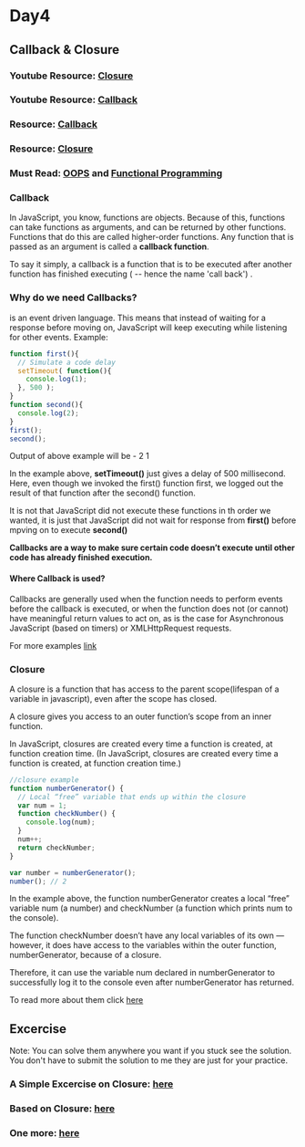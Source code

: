 # Day4

## Callback & Closure 

### Youtube Resource: [Closure](https://www.youtube.com/watch?v=71AtaJpJHw0)
### Youtube Resource: [Callback](https://www.youtube.com/watch?v=pTbSfCT42_M)

### Resource: [Callback](https://developer.mozilla.org/en-US/docs/Glossary/Callback_functions)
### Resource: [Closure](https://developer.mozilla.org/en-US/docs/Web/JavaScript/Closures#:~:text=A%20closure%20is%20the%20combination,scope%20from%20an%20inner%20function.)

### Must Read: [OOPS](https://medium.com/better-programming/object-oriented-programming-in-javascript-b3bda28d3e81) and [Functional Programming](https://medium.com/@bojangbusiness/javascript-functional-programming-map-filter-and-reduce-846ff9ba492d)

### Callback

In JavaScript, you know, functions are objects. Because of this, functions can take functions as arguments, and can be returned by other functions. Functions that do this are called higher-order functions. Any function that is passed as an argument is called a **callback function**.

To say it simply, a callback is a function that is to be executed after another function has finished executing ( -- hence the name 'call back') .

### Why do we need Callbacks?

 is an event driven language. This means that instead of waiting for a response before moving on, JavaScript will keep executing while listening for other events. 
Example:

```javascript
function first(){
  // Simulate a code delay
  setTimeout( function(){
    console.log(1);
  }, 500 );
}
function second(){
  console.log(2);
}
first();
second();

```
Output of above example will be -
2
1

In the example above, **setTimeout()** just gives a delay of 500 millisecond.
Here, even though we invoked the first() function first, we logged out the result of that function after the second() function.

It is not that JavaScript did not execute these functions in th order we wanted, it is just that JavaScript did not wait for response from **first()** before mpving on to execute **second()**

**Callbacks are a way to make sure certain code doesn’t execute until other code has already finished execution.**

#### Where Callback is used?

Callbacks are generally used when the function needs to perform events before the callback is executed, or when the function does not (or cannot) have meaningful return values to act on, as is the case for Asynchronous JavaScript (based on timers) or XMLHttpRequest requests.

For more examples [link](https://www.dashingd3js.com/lessons/javascript-callback-functions)
 

### Closure

A closure is a function that has access to the parent scope(lifespan of a variable in javascript), even after the scope has closed.

A closure gives you access to an outer function’s scope from an inner function.

In JavaScript, closures are created every time a function is created, at function creation time.
(In JavaScript, closures are created every time a function is created, at function creation time.)

```javascript
//closure example
function numberGenerator() {
  // Local “free” variable that ends up within the closure
  var num = 1;
  function checkNumber() { 
    console.log(num);
  }
  num++;
  return checkNumber;
}

var number = numberGenerator();
number(); // 2
```
In the example above, the function numberGenerator creates a local “free” variable num (a number) and checkNumber (a function which prints num to the console).

The function checkNumber doesn’t have any local variables of its own — however, it does have access to the variables within the outer function, numberGenerator, because of a closure.

Therefore, it can use the variable num declared in numberGenerator to successfully log it to the console even after numberGenerator has returned.


To read more about them click [here](https://medium.com/javascript-scene/master-the-javascript-interview-what-is-a-closure-b2f0d2152b36)



## Excercise

Note: You can solve them anywhere you want if you stuck see the solution.
You don't have to submit the solution to me they are just for your practice.

### A Simple Excercise on Closure: [here](https://edabit.com/challenge/rLybgi7vcxL2ykt8F)

### Based on Closure: [here](https://edabit.com/challenge/FkH4K9TpFG98t52Ex)

### One more: [here](https://edabit.com/challenge/nhW7dXvLWrQoepyFs)
